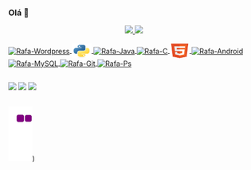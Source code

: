 ### Olá 👋

<div align="center">
	<a href="https://github.com/rafaapaim">
	<img height="150em" src="https://github-readme-stats.vercel.app/api?username=rafaapaim&show_icons=true&theme=outrun&include_all_commits=true&count_private=true"/>
	<img height="150em" src="https://github-readme-stats.vercel.app/api/top-langs/?username=rafaapaim&layout=compact&langs_count=7&theme=outrun"/>
</div>
  
<div style="display: inline_block"><br>
	<img align="center" alt="Rafa-Wordpress" height="30" width="40" src="https://cdn.jsdelivr.net/gh/devicons/devicon/icons/wordpress/wordpress-plain.svg" />
	<img align="center" alt="Rafa-Python" height="30" width="40" src="https://raw.githubusercontent.com/devicons/devicon/master/icons/python/python-original.svg">
	<img align="center" alt="Rafa-Java" height="30" width="40" src="https://cdn.jsdelivr.net/gh/devicons/devicon/icons/java/java-original.svg" />
	<img align="center" alt="Rafa-C" height="30" width="40" src="https://cdn.jsdelivr.net/gh/devicons/devicon/icons/c/c-original.svg" />
	<img align="center" alt="Rafa-HTML" height="30" width="40" src="https://raw.githubusercontent.com/devicons/devicon/master/icons/html5/html5-original.svg">
	<img align="center" alt="Rafa-Android" height="30" width="40" src="https://cdn.jsdelivr.net/gh/devicons/devicon/icons/android/android-original.svg" />
	<img align="center" alt="Rafa-MySQL" height="30" width="40" src="https://cdn.jsdelivr.net/gh/devicons/devicon/icons/mysql/mysql-original.svg" />
	<img align="center" alt="Rafa-Git" height="30" width="40" src="https://cdn.jsdelivr.net/gh/devicons/devicon/icons/git/git-original.svg" />
	<img align="center" alt="Rafa-Ps" height="30" width="40" src="https://cdn.jsdelivr.net/gh/devicons/devicon/icons/photoshop/photoshop-plain.svg" />
	</div>
  
  ##
 
<div> 
  <a href="https://www.linkedin.com/in/rafael-paim-78274113b/" target="_blank"><img src="https://img.shields.io/badge/-LinkedIn-%230077B5?style=for-the-badge&logo=linkedin&logoColor=white" target="_blank"></a> 
	<a href="https://instagram.com/rafaapaim" target="_blank"><img src="https://img.shields.io/badge/-Instagram-%23E4405F?style=for-the-badge&logo=instagram&logoColor=white" target="_blank"></a>
  <a href = "mailto:r_paim@outlook.com"><img src="https://img.shields.io/badge/Microsoft_Outlook-0078D4?style=for-the-badge&logo=microsoft-outlook&logoColor=white" target="_blank"></a>	
  
  ##
 
![snake gif](https://github.com/rafaapaim/rafaapaim/blob/output/github-contribution-grid-snake.gif))
 
</div>
